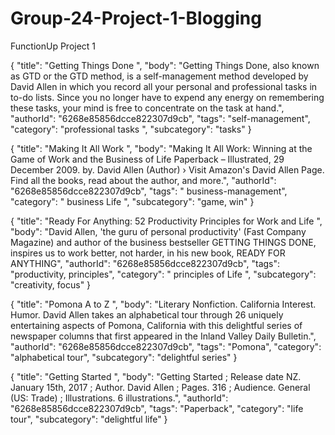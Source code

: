 # Group-24-Project-1-Blogging
FunctionUp Project 1



{
"title": "Getting Things Done ",
"body": "Getting Things Done, also known as GTD or the GTD method, is a self-management method developed by David Allen in which you record all your personal and professional tasks in to-do lists. Since you no longer have to expend any energy on remembering these tasks, your mind is free to concentrate on the task at hand.",
"authorId": "6268e85856dcce822307d9cb",
"tags": "self-management",
"category": "professional tasks ",
"subcategory": "tasks"
}

{
"title": "Making It All Work ",
"body": "Making It All Work: Winning at the Game of Work and the Business of Life Paperback – Illustrated, 29 December 2009. by. David Allen (Author) › Visit Amazon's David Allen Page. Find all the books, read about the author, and more.",
"authorId": "6268e85856dcce822307d9cb",
"tags": " business-management",
"category": " business Life ",
"subcategory": "game, win"
}

{
"title": "Ready For Anything: 52 Productivity Principles for Work and Life ",
"body": "David Allen, 'the guru of personal productivity' (Fast Company Magazine) and author of the business bestseller GETTING THINGS DONE, inspires us to work better, not harder, in his new book, READY FOR ANYTHING",
"authorId": "6268e85856dcce822307d9cb",
"tags": "productivity, principles",
"category": " principles of Life ",
"subcategory": "creativity, focus"
}

{
"title": "Pomona A to Z ",
"body": "Literary Nonfiction. California Interest. Humor. David Allen takes an alphabetical tour through 26 uniquely entertaining aspects of Pomona, California with this delightful series of newspaper columns that first appeared in the Inland Valley Daily Bulletin.",
"authorId": "6268e85856dcce822307d9cb",
"tags": "Pomona",
"category": "alphabetical tour",
"subcategory": "delightful series"
}

{
"title": "Getting Started ",
"body": "Getting Started ; Release date NZ. January 15th, 2017 ; Author. David Allen ; Pages. 316 ; Audience. General (US: Trade) ; Illustrations. 6 illustrations.",
"authorId": "6268e85856dcce822307d9cb",
"tags": "Paperback",
"category": "life tour",
"subcategory": "delightful life"
}